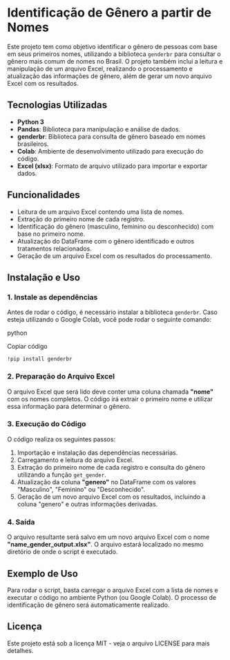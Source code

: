 
# Identificação de Gênero a partir de Nomes

Este projeto tem como objetivo identificar o gênero de pessoas com base em seus primeiros nomes, utilizando a biblioteca `genderbr` para consultar o gênero mais comum de nomes no Brasil. O projeto também inclui a leitura e manipulação de um arquivo Excel, realizando o processamento e atualização das informações de gênero, além de gerar um novo arquivo Excel com os resultados.

## Tecnologias Utilizadas

-   **Python 3**
-   **Pandas**: Biblioteca para manipulação e análise de dados.
-   **genderbr**: Biblioteca para consulta de gênero baseado em nomes brasileiros.
-   **Colab**: Ambiente de desenvolvimento utilizado para execução do código.
-   **Excel (xlsx)**: Formato de arquivo utilizado para importar e exportar dados.

## Funcionalidades

-   Leitura de um arquivo Excel contendo uma lista de nomes.
-   Extração do primeiro nome de cada registro.
-   Identificação do gênero (masculino, feminino ou desconhecido) com base no primeiro nome.
-   Atualização do DataFrame com o gênero identificado e outros tratamentos relacionados.
-   Geração de um arquivo Excel com os resultados do processamento.

## Instalação e Uso

### 1. Instale as dependências

Antes de rodar o código, é necessário instalar a biblioteca `genderbr`. Caso esteja utilizando o Google Colab, você pode rodar o seguinte comando:

python

Copiar código

`!pip install genderbr` 

### 2. Preparação do Arquivo Excel

O arquivo Excel que será lido deve conter uma coluna chamada **"nome"** com os nomes completos. O código irá extrair o primeiro nome e utilizar essa informação para determinar o gênero.

### 3. Execução do Código

O código realiza os seguintes passos:

1.  Importação e instalação das dependências necessárias.
2.  Carregamento e leitura do arquivo Excel.
3.  Extração do primeiro nome de cada registro e consulta do gênero utilizando a função `get_gender`.
4.  Atualização da coluna **"genero"** no DataFrame com os valores "Masculino", "Feminino" ou "Desconhecido".
5.  Geração de um novo arquivo Excel com os resultados, incluindo a coluna "genero" e outras informações derivadas.

### 4. Saída

O arquivo resultante será salvo em um novo arquivo Excel com o nome **"name_gender_output.xlsx"**. O arquivo estará localizado no mesmo diretório de onde o script é executado.

## Exemplo de Uso

Para rodar o script, basta carregar o arquivo Excel com a lista de nomes e executar o código no ambiente Python (ou Google Colab). O processo de identificação de gênero será automaticamente realizado.

## Licença

Este projeto está sob a licença MIT - veja o arquivo LICENSE para mais detalhes.
